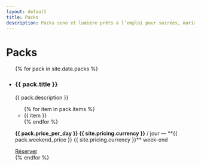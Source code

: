 ```yaml
---
layout: default
title: Packs
description: Packs sono et lumière prêts à l’emploi pour soirées, mariages et événements.
---
```


# Packs

<ul class="cards">
  {% for pack in site.data.packs %}
  <li class="card">
    <h3>{{ pack.title }}</h3>
    <p class="muted">{{ pack.description }}</p>
    <ul>
      {% for item in pack.items %}
      <li>{{ item }}</li>
      {% endfor %}
    </ul>
    <p><strong>{{ pack.price_per_day }} {{ site.pricing.currency }}</strong> / jour — **{{ pack.weekend_price }} {{ site.pricing.currency }}** week-end</p>
    <a class="btn" href="{{ site.forms.booking_google_form_url }}" target="_blank" rel="noopener">Réserver</a>
  </li>
  {% endfor %}
</ul>
